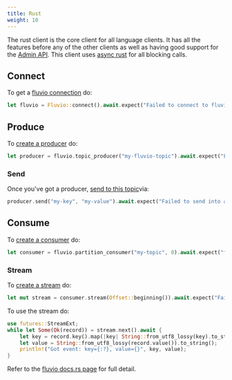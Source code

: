 ```yaml
---
title: Rust
weight: 10
---
```


The rust client is the core client for all language clients. It has all the
features before any of the other clients as well as having good support for the
[Admin API]. This client uses [async rust] for all blocking calls.

## Connect

To get a [fluvio connection] do:

```rust
let fluvio = Fluvio::connect().await.expect("Failed to connect to fluvio");
```

[fluvio connection]: https://docs.rs/fluvio/0.8.0/fluvio/struct.Fluvio.html#method.connect

## Produce

To [create a producer](https://docs.rs/fluvio/0.8.0/fluvio/struct.Fluvio.html#method.topic_producer) do:
```rust
let producer = fluvio.topic_producer("my-fluvio-topic").await.expect("Failed to create a producer");
```

### Send

Once you've got a producer, [send to this topic](https://docs.rs/fluvio/0.8.0/fluvio/struct.TopicProducer.html#method.send)via:
```rust
producer.send("my-key", "my-value").await.expect("Failed to send into a record");
```

## Consume

To [create a consumer](https://docs.rs/fluvio/0.8.0/fluvio/struct.Fluvio.html#method.partition_consumer) do:
```rust
let consumer = fluvio.partition_consumer("my-topic", 0).await.expect("failed to create consumer");
```

### Stream

To [create a stream](https://docs.rs/fluvio/0.8.0/fluvio/consumer/struct.PartitionConsumer.html#method.stream) do:
```rust
let mut stream = consumer.stream(Offset::beginning()).await.expect("Failed to create stream");
```

To use the stream do:
```rust
use futures::StreamExt;
while let Some(Ok(record)) = stream.next().await {
    let key = record.key().map(|key| String::from_utf8_lossy(key).to_string());
    let value = String::from_utf8_lossy(record.value()).to_string();
    println!("Got event: key={:?}, value={}", key, value);
}
```



Refer to the [fluvio docs.rs page] for full detail.

[Admin Api]: https://docs.rs/fluvio/0.8.0/fluvio/struct.FluvioAdmin.html
[async rust]: https://rust-lang.github.io/async-book/
[fluvio docs.rs page]: https://docs.rs/fluvio/
